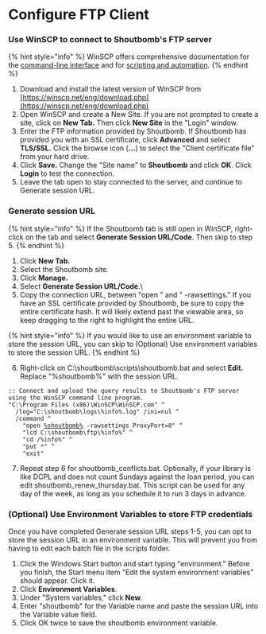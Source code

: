 # Configure FTP Client

### Use WinSCP to connect to Shoutbomb's FTP server

{% hint style="info" %}
WinSCP offers comprehensive documentation for the [command-line interface](https://winscp.net/eng/docs/commandline) and for [scripting and automation](https://winscp.net/eng/docs/scripting).
{% endhint %}

1. Download and install the latest version of WinSCP from [https://winscp.net/eng/download.php](https://winscp.net/eng/download.php)
2. Open WinSCP and create a New Site. If you are not prompted to create a site, click on **New Tab.** Then click **New Site** in the "Login" window.
3. Enter the FTP information provided by Shoutbomb. If Shoutbomb has provided you with an SSL certificate, click **Advanced** and select **TLS/SSL.** Click the browse icon (**...**) to select the "Client certificate file" from your hard drive.
4. Click **Save.** Change the "Site name" to **Shoutbomb** and click **OK**. Click **Login** to test the connection.
5. Leave the tab open to stay connected to the server, and continue to Generate session URL.

### Generate session URL

{% hint style="info" %}
If the Shoutbomb tab is still open in WinSCP, right-click on the tab and select **Generate Session URL/Code**. Then skip to step 5.
{% endhint %}

1. Click **New Tab.**
2. Select the Shoutbomb site.
3. Click **Manage.**
4. Select **Generate Session URL/Code**.\\
5. Copy the connection URL, between "open " and " -rawsettings." If you have an SSL certificate provided by Shoutbomb, be sure to copy the entire certificate hash. It will likely extend past the viewable area, so keep dragging to the right to highlight the entire URL.

{% hint style="info" %}
If you would like to use an environment variable to store the session URL, you can skip to (Optional) Use environment variables to store the session URL.
{% endhint %}

6. Right-click on C:\shoutbomb\scripts\shoutbomb.bat and select **Edit.** Replace "%shoutbomb%" with the session URL.

<pre class="language-batch" data-title="scripts\shoutbomb.bat" data-overflow="wrap" data-full-width="false"><code class="lang-batch">:: Connect and upload the query results to Shoutbomb's FTP server using the WinSCP command line program.
"C:\Program Files (x86)\WinSCP\WinSCP.com" ^
  /log="C:\shoutbomb\logs\%info%.log" /ini=nul ^
  /command ^
    "open <a data-footnote-ref href="#user-content-fn-1">%shoutbomb%</a> -rawsettings ProxyPort=0" ^
    "lcd C:\shoutbomb\ftp\%info%" ^
    "cd /%info%" ^
    "put *" ^
    "exit"
</code></pre>

7. Repeat step 6 for shoutbomb\_conflicts.bat. Optionally, if your library is like DCPL and does not count Sundays against the loan period, you can edit shoutbomb\_renew\_thursday.bat. This script can be used for any day of the week, as long as you schedule it to run 3 days in advance.

### (Optional) Use Environment Variables to store FTP credentials

Once you have completed Generate session URL steps 1-5, you can opt to store the session URL in an environment variable. This will prevent you from having to edit each batch file in the scripts folder.

1. Click the Windows Start button and start typing "environment." Before you finish, the Start menu item "Edit the system environment variables" should appear. Click it.
2. Click **Environment Variables**.
3. Under "System variables," click **New**.
4. Enter "shoutbomb" for the Variable name and paste the session URL into the Variable value field.
5. Click OK twice to save the shoutbomb environment variable.

[^1]: Replace
